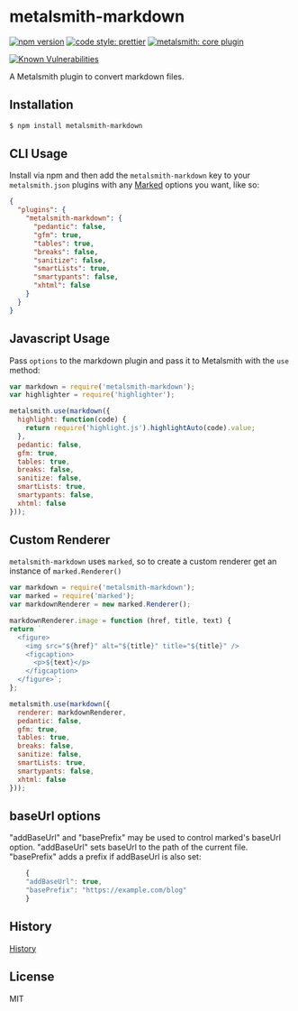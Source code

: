 # metalsmith-markdown

[![npm version][npm-badge]][npm-url]
[![code style: prettier][prettier-badge]][prettier-url]
[![metalsmith: core plugin][metalsmith-badge]][metalsmith-url]

[![Known Vulnerabilities][snyk-badge]][synk-url]

A Metalsmith plugin to convert markdown files.

## Installation

```bash
$ npm install metalsmith-markdown
```

## CLI Usage

  Install via npm and then add the `metalsmith-markdown` key to your `metalsmith.json` plugins with any [Marked](https://github.com/markedjs/marked) options you want, like so:

```json
{
  "plugins": {
    "metalsmith-markdown": {
      "pedantic": false,
      "gfm": true,
      "tables": true,
      "breaks": false,
      "sanitize": false,
      "smartLists": true,
      "smartypants": false,
      "xhtml": false
    }
  }
}
```

## Javascript Usage

  Pass `options` to the markdown plugin and pass it to Metalsmith with the `use` method:

```js
var markdown = require('metalsmith-markdown');
var highlighter = require('highlighter');

metalsmith.use(markdown({
  highlight: function(code) {
    return require('highlight.js').highlightAuto(code).value;
  },
  pedantic: false,
  gfm: true,
  tables: true,
  breaks: false,
  sanitize: false,
  smartLists: true,
  smartypants: false,
  xhtml: false
}));
```

## Custom Renderer

  `metalsmith-markdown` uses `marked`, so to create a custom renderer get an instance of `marked.Renderer()`

```js
var markdown = require('metalsmith-markdown');
var marked = require('marked');
var markdownRenderer = new marked.Renderer();

markdownRenderer.image = function (href, title, text) {
return `
  <figure>
    <img src="${href}" alt="${title}" title="${title}" />
    <figcaption>
      <p>${text}</p>
    </figcaption>
  </figure>`;
};

metalsmith.use(markdown({
  renderer: markdownRenderer,
  pedantic: false,
  gfm: true,
  tables: true,
  breaks: false,
  sanitize: false,
  smartLists: true,
  smartypants: false,
  xhtml: false
}));
```
## baseUrl options

"addBaseUrl" and "basePrefix" may be used to control marked's baseUrl option. "addBaseUrl" sets baseUrl to the path of the current file. "basePrefix" adds a prefix if addBaseUrl is also set:

```js
    {
    "addBaseUrl": true,
    "basePrefix": "https://example.com/blog"
    }
```

## History

[History](./History.md#Latest)

## License

MIT

[npm-badge]: https://img.shields.io/npm/v/metalsmith-markdown.svg
[npm-url]: https://www.npmjs.com/package/metalsmith-markdown
[prettier-badge]: https://img.shields.io/badge/code_style-prettier-ff69b4.svg?longCache=true
[prettier-url]: https://github.com/prettier/prettier
[metalsmith-badge]: https://img.shields.io/badge/metalsmith-core_plugin-green.svg?longCache=true
[metalsmith-url]: http://metalsmith.io
[snyk-badge]: https://snyk.io/test/github/segmentio/metalsmith-markdown/badge.svg?targetFile=package.json
[synk-url]: https://snyk.io/test/github/segmentio/metalsmith-markdown?targetFile=package.json
